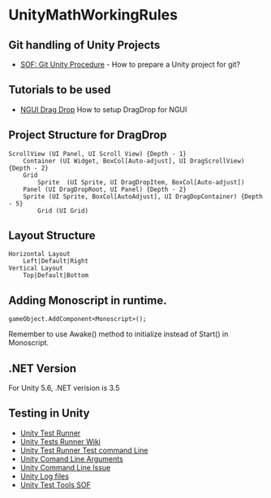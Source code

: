 # UnityMathWorkingRules

## Git handling of Unity Projects
* [SOF: Git Unity Procedure](https://stackoverflow.com/questions/21573405/how-to-prepare-a-unity-project-for-git) - How to prepare a Unity project for git? 

## Tutorials to be used 
* [NGUI Drag Drop](https://www.youtube.com/watch?v=UK3aMHRfgcw) How to setup DragDrop for NGUI


## Project Structure for DragDrop
```
ScrollView (UI Panel, UI Scroll View) {Depth - 1}
	Container (UI Widget, BoxCol[Auto-adjust], UI DragScrollView) {Depth - 2}
	Grid
		Sprite  (UI Sprite, UI DragDropItem, BoxCol[Auto-adjust])
	Panel (UI DragDropRoot, UI Panel) {Depth - 2}
	Sprite (UI Sprite, BoxCol[AutoAdjust], UI DragDopContainer) {Depth - 5}
		Grid (UI Grid) 
```

## Layout Structure
```
Horizontal Layout 
	Left|Default|Right
Vertical Layout
	Top|Default|Bottom
```

## Adding Monoscript in runtime. 

```
gameObject.AddComponent<Monoscript>();
```
Remember to use Awake() method to initialize instead of Start() in Monoscript.

## .NET Version 

For Unity 5.6, .NET verision is 3.5

## Testing in Unity
* [Unity Test Runner](https://docs.unity3d.com/Manual/testing-editortestsrunner.html)
* [Unity Tests Runner Wiki](https://bitbucket.org/Unity-Technologies/unitytesttools/wiki/)
* [Unity Test Runner Test command Line](https://bitbucket.org/Unity-Technologies/unitytesttools/wiki/UnitTestsRunner)
* [Unity Comand Line Arguments](https://docs.unity3d.com/Manual/CommandLineArguments.html)
* [Unity Command Line Issue](https://forum.unity3d.com/threads/editor-test-runner-does-nothing-from-the-command-line.381750/)
* [Unity Log files](https://docs.unity3d.com/Manual/LogFiles.html)
* [Unity Test Tools SOF](https://stackoverflow.com/questions/34659654/how-to-set-up-unity-test-tools-on-unity-5)